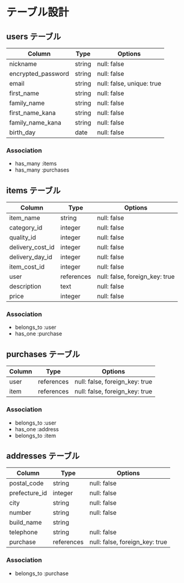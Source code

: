# テーブル設計

## users テーブル

| Column             | Type   | Options                   |
| ------------------ | ------ | ------------------------- |
| nickname           | string | null: false               |
| encrypted_password | string | null: false               |
| email              | string | null: false, unique: true |
| first_name         | string | null: false               |
| family_name        | string | null: false               |
| first_name_kana    | string | null: false               |
| family_name_kana   | string | null: false               |
| birth_day          | date   | null: false               |

### Association

- has_many :items
- has_many :purchases
## items テーブル

| Column          | Type       | Options                       |
| --------------- | ---------- | ----------------------------- |
| item_name       | string     | null: false                   |
| category_id     | integer    | null: false                   |
| quality_id      | integer    | null: false                   |
| delivery_cost_id| integer    | null: false                   |
| delivery_day_id | integer    | null: false                   |
| item_cost_id    | integer    | null: false                   |
| user            | references | null: false, foreign_key: true|
| description     | text       | null: false                   |
| price           | integer    | null: false                   |

### Association
- belongs_to :user
- has_one :purchase


## purchases テーブル

| Column   | Type       | Options                        |
| -------- | ---------- | ------------------------------ |
| user     | references | null: false, foreign_key: true |
| item     | references | null: false, foreign_key: true |

### Association
- belongs_to :user
- has_one :address
- belongs_to :item

## addresses テーブル

| Column         | Type       | Options                       |
| -------------- | ---------- | ----------------------------- |
| postal_code    | string     | null: false                   |
| prefecture_id  | integer    | null: false                   |
| city           | string     | null: false                   |
| number         | string     | null: false                   |
| build_name     | string     |                               |
| telephone      | string     | null: false                   |
| purchase       | references | null: false, foreign_key: true|


### Association
- belongs_to :purchase